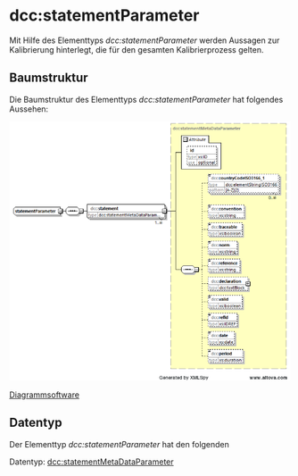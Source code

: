# dcc:statementParameter

Mit Hilfe des Elementtyps *dcc:statementParameter* werden Aussagen zur Kalibrierung hinterlegt, 
die für den gesamten Kalibrierprozess gelten. 

## Baumstruktur

Die Baumstruktur des Elementtyps *dcc:statementParameter* hat folgendes Aussehen:

<img src="../../images/statementParameter.png" alt="statementParameter" width="830" />

[Diagrammsoftware](../XSD_diagramviewer.md)

## Datentyp

Der Elementtyp *dcc:statementParameter* hat den folgenden 

Datentyp: [dcc:statementMetaDataParameter](statementMetaDataParameter.md)

